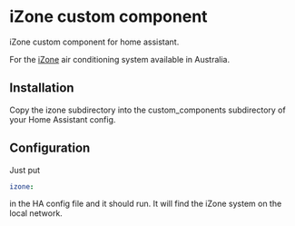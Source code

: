 # iZone custom component
iZone custom component for home assistant.

For the [iZone](http://izone.com.au/) air conditioning system available in Australia.

## Installation

Copy the izone subdirectory into the custom_components subdirectory of your Home Assistant config.

## Configuration

Just put 
```yaml
izone:
```

in the HA config file and it should run. It will find the iZone system on the local network.
